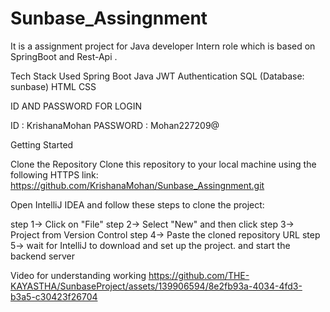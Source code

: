 # Sunbase_Assingnment

It is a assignment project for Java developer Intern role which is based on SpringBoot and Rest-Api .

Tech Stack Used Spring Boot Java JWT Authentication SQL (Database: sunbase) HTML CSS

ID AND PASSWORD FOR LOGIN

ID : KrishanaMohan
PASSWORD : Mohan227209@

Getting Started

Clone the Repository Clone this repository to your local machine using the following HTTPS link: https://github.com/KrishanaMohan/Sunbase_Assingnment.git

Open IntelliJ IDEA and follow these steps to clone the project:

step 1-> Click on "File"
step 2-> Select "New" and then click
step 3-> Project from Version Control
step 4-> Paste the cloned repository URL
step 5-> wait for IntelliJ to download and set up the project. and start the backend server

Video for understanding working https://github.com/THE-KAYASTHA/SunbaseProject/assets/139906594/8e2fb93a-4034-4fd3-b3a5-c30423f26704
